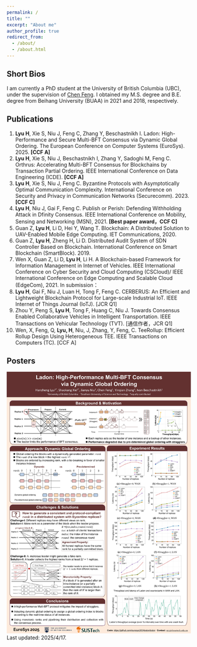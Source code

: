 ```yaml
---
permalink: /
title: ""
excerpt: "About me"
author_profile: true
redirect_from: 
  - /about/
  - /about.html
---
```


Short Bios
------
I am currently a PhD student at the University of British Columbia (UBC), under the supervision of [Chen Feng](https://engineering.ok.ubc.ca/about/contact/chen-feng/). I obtained my M.S. degree and B.E. degree from Beihang University (BUAA) in 2021 and 2018, respectively.

Publications
------
1. **Lyu H**, Xie S, Niu J, Feng C, Zhang Y, Beschastnikh I. Ladon: High-Performance and Secure Multi-BFT Consensus via Dynamic Global Ordering. The European Conference on Computer Systems (EuroSys). 2025. **[CCF A]**
2. **Lyu H**, Xie S, Niu J, Beschastnikh I, Zhang Y, Sadoghi M, Feng C. Orthrus: Accelerating Multi-BFT Consensus for Blockchains by Transaction Partial Ordering. IEEE International Conference on Data Engineering (ICDE). **[CCF A]**
3. **Lyu H**, Xie S, Niu J, Feng C. Byzantine Protocols with Asymptotically Optimal Communication Complexity. International Conference on Security and Privacy in Communication Networks (Securecomm). 2023. **[CCF C]**
4. **Lyu H**, Niu J, Gai F, Feng C. Publish or Perish: Defending Withholding Attack in Dfinity Consensus. IEEE International Conference on Mobility, Sensing and Networking (MSN), 2021. **[Best paper award，CCF C]**
5.	Guan Z, **Lyu H**, Li D, Hei Y, Wang T. Blockchain: A Distributed Solution to UAV-Enabled Mobile Edge Computing. IET Communications, 2020. 
6.	Guan Z, **Lyu H**, Zheng H, Li D. Distributed Audit System of SDN Controller Based on Blockchain. International Conference on Smart Blockchain (SmartBlock). 2019. 
7.	Wen X, Guan Z, Li D, **Lyu H**, Li H. A Blockchain-based Framework for Information Management in Internet of Vehicles. IEEE International Conference on Cyber Security and Cloud Computing (CSCloud)/ IEEE International Conference on Edge Computing and Scalable Cloud (EdgeCom), 2021.
In submission：
1.	**Lyu H**, Gai F, Niu J, Luan H, Tong F, Feng C. CERBERUS: An Efficient and Lightweight Blockchain Protocol for Large-scale Industrial IoT. IEEE Internet of Things Journal (IoTJ). [JCR Q1]
2.	Zhou Y, Peng S, **Lyu H**, Tong F, Huang C, Niu J. Towards Consensus Enabled Collaborative Vehicles in Intelligent Transportation. IEEE Transactions on Vehicular Technology (TVT). [通信作者，JCR Q1]
3.	Wen, X, Feng, Q, **Lyu, H**, Niu, J, Zhang, Y, Feng, C. TeeRollup: Efficient Rollup Design Using Heterogeneous TEE. IEEE Transactions on Computers (TC). [CCF A]

Posters
------
![EuroSys'25](./ladon.jpg "EuroSys'25")
Last updated: 2025/4/17.
